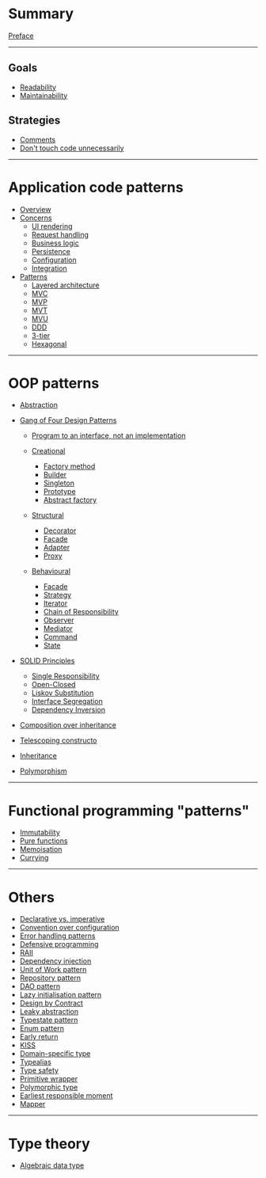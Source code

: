 # Summary

[Preface](./preface.md)

---

## Goals

- [Readability]()
- [Maintainability]()

## Strategies

- [Comments]()
- [Don't touch code unnecessarily]()

---

# Application code patterns

- [Overview](./application-code-patterns/index.md)
- [Concerns]()
  - [UI rendering](./application-code-patterns/concerns/ui-rendering.md)
  - [Request handling](./application-code-patterns/concerns/request-handling.md)
  - [Business logic](./application-code-patterns/concerns/business-logic.md)
  - [Persistence](./application-code-patterns/concerns/persistence.md)
  - [Configuration](./application-code-patterns/concerns/configuration.md)
  - [Integration](./application-code-patterns/concerns/integration.md)
- [Patterns]()
  - [Layered architecture](./application-code-patterns/patterns/layered-architecture.md)
  - [MVC](./application-code-patterns/patterns/mvc.md)
  - [MVP](./application-code-patterns/patterns/mvp.md)
  - [MVT](./application-code-patterns/patterns/mvt.md)
  - [MVU](./application-code-patterns/patterns/mvu.md)
  - [DDD](./application-code-patterns/patterns/ddd.md)
  - [3-tier](./application-code-patterns/patterns/3-tier.md)
  - [Hexagonal]()

---

# OOP patterns

- [Abstraction](./abstraction.md)

- [Gang of Four Design Patterns]()

  - [Program to an interface, not an implementation](./gang-of-four/program-to-an-interface.md)

  - [Creational](./gang-of-four/creational/overview.md)
    - [Factory method](./gang-of-four/creational/factory-method.md)
    - [Builder](./gang-of-four/creational/builder.md)
    - [Singleton](./gang-of-four/creational/singleton.md)
    - [Prototype](./gang-of-four/creational/prototype.md)
    - [Abstract factory]()

  - [Structural](./gang-of-four/structural/index.md)
    - [Decorator](./gang-of-four/structural/decorator.md)
    - [Facade](./gang-of-four/structural/facade.md)
    - [Adapter](./gang-of-four/structural/adapter.md)
    - [Proxy]()

  - [Behavioural](./gang-of-four/behavioural/index.md)
    - [Facade](./gang-of-four/behavioural/facade.md)
    - [Strategy](./gang-of-four/behavioural/strategy.md)
    - [Iterator](./gang-of-four/behavioural/iterator.md)
    - [Chain of Responsibility](./gang-of-four/behavioural/chain-of-responsibility.md)
    - [Observer](./gang-of-four/behavioural/observer.md)
    - [Mediator](./gang-of-four/behavioural/mediator.md)
    - [Command](./gang-of-four/behavioural/command.md)
    - [State](./gang-of-four/behavioural/state.md)

- [SOLID Principles]()
  - [Single Responsibility]()
  - [Open-Closed](./solid/open-closed-principle.md)
  - [Liskov Substitution]()
  - [Interface Segregation](./solid/interface-segregation-principle.md)
  - [Dependency Inversion]()

- [Composition over inheritance](./composition-over-inheritance.md)
- [Telescoping constructo](./telescoping-constructor.md)
- [Inheritance]()
- [Polymorphism]()

---

# Functional programming "patterns"

- [Immutability](./functional-programming/immutability.md)
- [Pure functions](./functional-programming/pure-functions.md)
- [Memoisation]()
- [Currying]()

---

# Others

- [Declarative vs. imperative]()
- [Convention over configuration]()
- [Error handling patterns](./others/error-handling-patterns.md)
- [Defensive programming](./defensive-programming.md)
- [RAII](./creational/raii.md)
- [Dependency injection](./creational/dependency-injection.md)
- [Unit of Work pattern]()
- [Repository pattern]()
- [DAO pattern]()
- [Lazy initialisation pattern]()
- [Design by Contract](./design-by-contract.md)
- [Leaky abstraction]()
- [Typestate pattern](./typestate-pattern.md)
- [Enum pattern]()
- [Early return](./early_return.md)
- [KISS]()
- [Domain-specific type](./domain-specific-type.md)
- [Typealias](./typealias.md)
- [Type safety](./type-safety.md)
- [Primitive wrapper](./primitive-wrapper.md)
- [Polymorphic type](./polymorphic-type.md)
- [Earliest responsible moment](./earliest-responsible-moment.md)
- [Mapper](./mapper.md)

---

# Type theory

- [Algebraic data type]()
